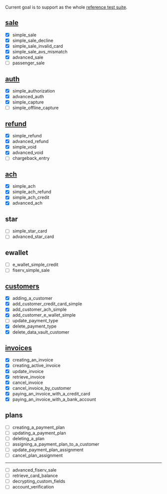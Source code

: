 Current goal is to support as the whole [reference test suite][1].

[1]: https://github.com/SparrowDevelopment/sparrow-api-curl/blob/master/api


## [sale](tests/test_sale.py)

- [x] simple_sale
- [x] simple_sale_decline
- [x] simple_sale_invalid_card
- [x] simple_sale_avs_mismatch
- [x] advanced_sale
- [ ] passenger_sale

## [auth](tests/test_auth.py)

- [x] simple_authorization
- [x] advanced_auth
- [x] simple_capture
- [ ] simple_offline_capture

## [refund](tests/test_refund.py)

- [x] simple_refund
- [x] advanced_refund
- [x] simple_void
- [x] advanced_void
- [ ] chargeback_entry

## [ach](tests/test_ach.py)

- [x] simple_ach
- [x] simple_ach_refund
- [x] simple_ach_credit
- [x] advanced_ach

## star

- [ ] simple_star_card
- [ ] advanced_star_card

## ewallet

- [ ] e_wallet_simple_credit
- [ ] fiserv_simple_sale

## [customers](tests/test_customers.py)

- [x] adding_a_customer
- [x] add_customer_credit_card_simple
- [x] add_customer_ach_simple
- [x] add_customer_e_wallet_simple
- [ ] update_payment_type
- [x] delete_payment_type
- [x] delete_data_vault_customer

## [invoices](tests/test_invoices.py)

- [x] creating_an_invoice
- [x] creating_active_invoice
- [x] update_invoice
- [x] retrieve_invoice
- [x] cancel_invoice
- [x] cancel_invoice_by_customer
- [x] paying_an_invoice_with_a_credit_card
- [x] paying_an_invoice_with_a_bank_account

## plans

- [ ] creating_a_payment_plan
- [ ] updating_a_payment_plan
- [ ] deleting_a_plan
- [ ] assigning_a_payment_plan_to_a_customer
- [ ] update_payment_plan_assignment
- [ ] cancel_plan_assignment

---

- [ ] advanced_fiserv_sale
- [ ] retrieve_card_balance
- [ ] decrypting_custom_fields
- [ ] account_verification

